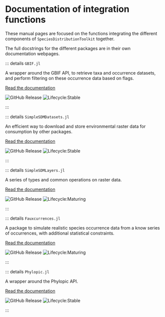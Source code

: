 # Documentation of integration functions

These manual pages are focused on the functions integrating the different
components of `SpeciesDistributionToolkit` together.

The full docstrings for the different packages are in their own documentation
webpages.

::: details `GBIF.jl`

A wrapper around the GBIF API, to retrieve taxa and occurrence datasets, and
perform filtering on these occurrence data based on flags.

[Read the documentation](https://poisotlab.github.io/SpeciesDistributionToolkit.jl/GBIF/)

![GitHub Release](https://img.shields.io/github/v/release/poisotlab/speciesdistributiontoolkit.jl?filter=GBIF-*&style=flat-square&label=GBIF.jl) ![Lifecycle:Stable](https://img.shields.io/badge/Lifecycle-Stable-97ca00?style=flat-square)

:::

::: details `SimpleSDMDatasets.jl`

An efficient way to download and store environmental raster data for consumption
by other packages.

[Read the documentation](https://poisotlab.github.io/SpeciesDistributionToolkit.jl/SimpleSDMDatasets/) 

![GitHub Release](https://img.shields.io/github/v/release/poisotlab/speciesdistributiontoolkit.jl?filter=SimpleSDMDatasets-*&style=flat-square&label=SimpleSDMDatasets.jl) ![Lifecycle:Stable](https://img.shields.io/badge/Lifecycle-Stable-97ca00?style=flat-square)

:::


::: details `SimpleSDMLayers.jl`

A series of types and common operations on raster data.

[Read the documentation](https://poisotlab.github.io/SpeciesDistributionToolkit.jl/SimpleSDMLayers/)

![GitHub Release](https://img.shields.io/github/v/release/poisotlab/speciesdistributiontoolkit.jl?filter=SimpleSDMLayers-*&style=flat-square&label=SimpleSDMLayers.jl) ![Lifecycle:Maturing](https://img.shields.io/badge/Lifecycle-Maturing-007EC6?style=flat-square)

:::

::: details `Fauxcurrences.jl`

A package to simulate realistic species occurrence data from a know series of
occurrences, with additional statistical constraints.

[Read the documentation](https://poisotlab.github.io/SpeciesDistributionToolkit.jl/Fauxcurrences/)

![GitHub Release](https://img.shields.io/github/v/release/poisotlab/speciesdistributiontoolkit.jl?filter=Fauxcurrences-*&style=flat-square&label=Fauxcurrences.jl) ![Lifecycle:Maturing](https://img.shields.io/badge/Lifecycle-Maturing-007EC6?style=flat-square)

:::


::: details `Phylopic.jl`

A wrapper around the Phylopic API.

[Read the documentation](https://poisotlab.github.io/SpeciesDistributionToolkit.jl/Phylopic/)

![GitHub Release](https://img.shields.io/github/v/release/poisotlab/speciesdistributiontoolkit.jl?filter=Phylopic-*&style=flat-square&label=Phylopic.jl) ![Lifecycle:Stable](https://img.shields.io/badge/Lifecycle-Stable-97ca00?style=flat-square)

:::